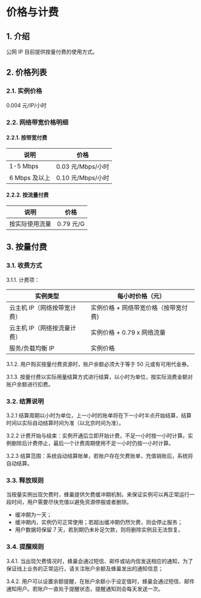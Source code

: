 # 价格与计费

## 1. 介绍

公网 IP 目前提供按量付费的使用方式。


## 2. 价格列表

### 2.1. 实例价格

0.004 元/IP/小时

### 2.2. 网络带宽价格明细 

#### 2.2.1. 按带宽付费 

|      说明     |        价格       | 
|---------------|-------------------|
| 1-5 Mbps      | 0.03 元/Mbps/小时 | 
| 6 Mbps 及以上 | 0.10 元/Mbps/小时 | 

#### 2.2.2. 按流量付费

|      说明      |    价格   |
|----------------|-----------|
| 按实际使用流量 | 0.79 元/G |


## 3. 按量付费 

### 3.1. 收费方式

3.1.1. 计费项：

|           实例类型          |           每小时价格（元）           |
|-----------------------------|--------------------------------------|
| 云主机 IP（网络按带宽计费） | 实例价格 + 网络带宽价格（按带宽付费) |
| 云主机 IP（网络按流量计费） | 实例价格 + 0.79 x 网络流量           |
| 服务/负载均衡 IP            | 实例价格                             |

3.1.2. 用户购买按量付费资源时，账户余额必须大于等于 50 元或有可用代金券。

3.1.3. 按量付费以实际用量结算方式进行结算，以小时为单位，按实际消费金额对账户余额进行扣费。

### 3.2. 结算说明

3.2.1 结算周期以小时为单位，上一小时的账单将在下一小时半点开始结算，结算时间以实际自动结算时间为准（以北京时间为准）。

3.2.2 计费开始与结束：实例开通后立即开始计费，不足一小时按一小时计算。实例删除后计费停止，最后一个计费周期使用不足一小时仍按一小时计算。

3.2.3 结算范围：系统自动结算账单，若账户存在欠费账单，充值销账后，系统将自动结算。

### 3.3. 释放规则

当按量实例出现欠费时，蜂巢提供欠费缓冲期机制，来保证实例可以再正常运行一段时间，用户需要尽快充值以避免资源停服或者删除。

* 缓冲期为一天；
* 缓冲期内，实例仍可正常使用；若超出缓冲期仍然欠费，则会停止服务；
* 用户数据将保留 7 天，若到期仍未补足欠款，则将删除实例且无法恢复。

### 3.4. 提醒规则

3.4.1. 当出现欠费情况时，蜂巢会通过短信、邮件或站内信发送相应的通知，为了保证线上业务的正常运行，请关注账户余额及蜂巢发出的通知信息；

3.4.2. 用户可以设置余额提醒，在账户余额小于设定值时，蜂巢会通过短信、邮件通知用户。若账户一直处于提醒状态，提醒通知则会每天发送一次。

